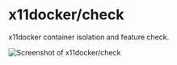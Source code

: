 # x11docker/check

x11docker container isolation and feature check.

![Screenshot of x11docker/check](https://raw.githubusercontent.com/mviereck/x11docker/screenshots/screenshot-check.png?raw=true "Checking container isolation with x11docker/check")

